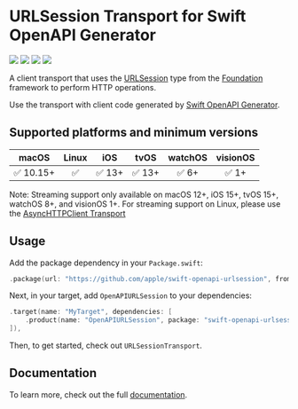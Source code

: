 # URLSession Transport for Swift OpenAPI Generator

[![](https://img.shields.io/badge/docc-read_documentation-blue)](https://swiftpackageindex.com/apple/swift-openapi-urlsession/documentation)
[![](https://img.shields.io/github/v/release/apple/swift-openapi-urlsession)](https://github.com/apple/swift-openapi-urlsession/releases)
[![](https://img.shields.io/endpoint?url=https%3A%2F%2Fswiftpackageindex.com%2Fapi%2Fpackages%2Fapple%2Fswift-openapi-urlsession%2Fbadge%3Ftype%3Dswift-versions)](https://swiftpackageindex.com/apple/swift-openapi-urlsession)
[![](https://img.shields.io/endpoint?url=https%3A%2F%2Fswiftpackageindex.com%2Fapi%2Fpackages%2Fapple%2Fswift-openapi-urlsession%2Fbadge%3Ftype%3Dplatforms)](https://swiftpackageindex.com/apple/swift-openapi-urlsession)

A client transport that uses the [URLSession](https://developer.apple.com/documentation/foundation/urlsession) type from the [Foundation](https://developer.apple.com/documentation/foundation) framework to perform HTTP operations.

Use the transport with client code generated by [Swift OpenAPI Generator](https://github.com/apple/swift-openapi-generator).

## Supported platforms and minimum versions

| macOS     | Linux | iOS    | tvOS   | watchOS | visionOS |
| :-:       | :-:   | :-:    | :-:    | :-:     | :-:      |
| ✅ 10.15+ | ✅    | ✅ 13+ | ✅ 13+ | ✅ 6+   | ✅ 1+     |

Note: Streaming support only available on macOS 12+, iOS 15+, tvOS 15+, watchOS 8+, and visionOS 1+. For streaming support on Linux, please use the [AsyncHTTPClient Transport](https://github.com/swift-server/swift-openapi-async-http-client)

## Usage

Add the package dependency in your `Package.swift`:

```swift
.package(url: "https://github.com/apple/swift-openapi-urlsession", from: "1.0.0"),
```

Next, in your target, add `OpenAPIURLSession` to your dependencies:

```swift
.target(name: "MyTarget", dependencies: [
    .product(name: "OpenAPIURLSession", package: "swift-openapi-urlsession"),
]),
```

Then, to get started, check out `URLSessionTransport`.

## Documentation

To learn more, check out the full [documentation](https://swiftpackageindex.com/apple/swift-openapi-urlsession/documentation).
